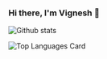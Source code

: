 ### Hi there, I'm Vignesh 👋

![Github stats](https://github-readme-stats.vercel.app/api?username=vickymhs&theme=highcontrast&show_icons=true&count_private=true)

![Top Languages Card](https://github-readme-stats.vercel.app/api/top-langs/?username=vickymhs&layout=compact)

<!--
**vickymhs/vickymhs** is a ✨ _special_ ✨ repository because its `README.md` (this file) appears on your GitHub profile.

Here are some ideas to get you started:

- 🔭 I’m currently working on ...
- 🌱 I’m currently learning ...
- 👯 I’m looking to collaborate on ...
- 🤔 I’m looking for help with ...
- 💬 Ask me about ...
- 📫 How to reach me: ...
- 😄 Pronouns: ...
- ⚡ Fun fact: ...
-->

